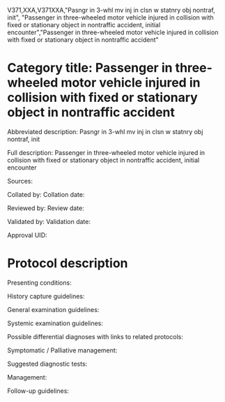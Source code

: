 V371,XXA,V371XXA,"Pasngr in 3-whl mv inj in clsn w statnry obj nontraf, init", "Passenger in three-wheeled motor vehicle injured in collision with fixed or stationary object in nontraffic accident, initial encounter","Passenger in three-wheeled motor vehicle injured in collision with fixed or stationary object in nontraffic accident"
# Category title: Passenger in three-wheeled motor vehicle injured in collision with fixed or stationary object in nontraffic accident

Abbreviated description: Pasngr in 3-whl mv inj in clsn w statnry obj nontraf, init

Full description: Passenger in three-wheeled motor vehicle injured in collision with fixed or stationary object in nontraffic accident, initial encounter

Sources:

Collated by:
Collation date:

Reviewed by:
Review date:

Validated by:
Validation date:

Approval UID:

# Protocol description

Presenting conditions:

History capture guidelines:

General examination guidelines:

Systemic examination guidelines:

Possible differential diagnoses with links to related protocols:

Symptomatic / Palliative management:

Suggested diagnostic tests:

Management:

Follow-up guidelines:
